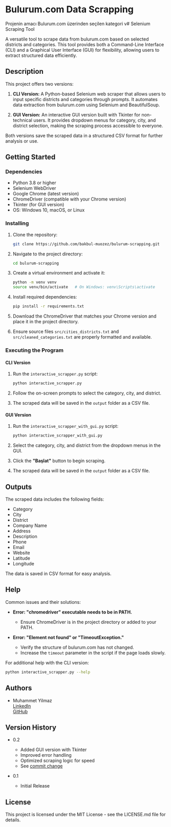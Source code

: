 # Bulurum.com Data Scrapping

Projenin amacı Bulurum.com üzerinden seçilen kategori v# Selenium Scraping Tool

A versatile tool to scrape data from bulurum.com based on selected districts and categories. This tool provides both a Command-Line Interface (CLI) and a Graphical User Interface (GUI) for flexibility, allowing users to extract structured data efficiently.

## Description

This project offers two versions:

1. **CLI Version:**
   A Python-based Selenium web scraper that allows users to input specific districts and categories through prompts. It automates data extraction from bulurum.com using Selenium and BeautifulSoup.

2. **GUI Version:**
   An interactive GUI version built with Tkinter for non-technical users. It provides dropdown menus for category, city, and district selection, making the scraping process accessible to everyone.

Both versions save the scraped data in a structured CSV format for further analysis or use.

## Getting Started

### Dependencies

* Python 3.8 or higher
* Selenium WebDriver
* Google Chrome (latest version)
* ChromeDriver (compatible with your Chrome version)
* Tkinter (for GUI version)
* OS: Windows 10, macOS, or Linux

### Installing

1. Clone the repository:
    ```bash
    git clone https://github.com/bakbul-muozez/bulurum-scrapping.git
    ```

2. Navigate to the project directory:
    ```bash
    cd bulurum-scrapping
    ```

3. Create a virtual environment and activate it:
    ```bash
    python -m venv venv
    source venv/bin/activate   # On Windows: venv\Scripts\activate
    ```

4. Install required dependencies:
    ```bash
    pip install -r requirements.txt
    ```

5. Download the ChromeDriver that matches your Chrome version and place it in the project directory.

6. Ensure source files `src/cities_districts.txt` and `src/cleaned_categories.txt` are properly formatted and available.

### Executing the Program

#### CLI Version

1. Run the `interactive_scrapper.py` script:
    ```bash
    python interactive_scrapper.py
    ```

2. Follow the on-screen prompts to select the category, city, and district.

3. The scraped data will be saved in the `output` folder as a CSV file.

#### GUI Version

1. Run the `interactive_scrapper_with_gui.py` script:
    ```bash
    python interactive_scrapper_with_gui.py
    ```

2. Select the category, city, and district from the dropdown menus in the GUI.

3. Click the **"Başlat"** button to begin scraping.

4. The scraped data will be saved in the `output` folder as a CSV file.

## Outputs

The scraped data includes the following fields:

* Category
* City
* District
* Company Name
* Address
* Description
* Phone
* Email
* Website
* Latitude
* Longitude

The data is saved in CSV format for easy analysis.

## Help

Common issues and their solutions:

* **Error: "chromedriver" executable needs to be in PATH.**
    * Ensure ChromeDriver is in the project directory or added to your PATH.

* **Error: "Element not found" or "TimeoutException."**
    * Verify the structure of bulurum.com has not changed.
    * Increase the `timeout` parameter in the script if the page loads slowly.

For additional help with the CLI version:
```bash
python interactive_scrapper.py --help
```

## Authors

* Muhammet Yilmaz  
  [LinkedIn](https://www.linkedin.com/in/muhammet-yilmaz-anka/)  
  [GitHub](https://github.com/bakbul-muozez)

## Version History

* 0.2
    * Added GUI version with Tkinter
    * Improved error handling
    * Optimized scraping logic for speed
    * See [commit change](https://github.com/bakbul-muozez/bulurum-scrapping/commits/main)

* 0.1
    * Initial Release

## License

This project is licensed under the MIT License - see the LICENSE.md file for details.



